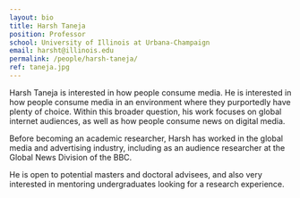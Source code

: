 ```yaml
---
layout: bio
title: Harsh Taneja
position: Professor
school: University of Illinois at Urbana-Champaign
email: harsht@illinois.edu
permalink: /people/harsh-taneja/
ref: taneja.jpg
---
```

Harsh Taneja is interested in how people consume media. He is interested in how people consume media in an environment where they purportedly have plenty of choice. Within this broader question, his work focuses on global internet audiences, as well as how people consume news on digital media.

Before becoming an academic researcher, Harsh has worked in the global media and advertising industry, including as an audience researcher at the Global News Division of the BBC.

He is open to potential masters and doctoral advisees, and also very interested in mentoring undergraduates looking for a research experience.